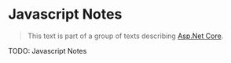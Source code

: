 # Javascript Notes

> This text is part of a group of texts describing [Asp.Net Core](../Index.md).

TODO: Javascript Notes
